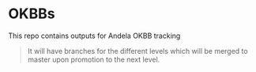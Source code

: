 # OKBBs
This repo contains outputs for Andela OKBB tracking

>It will have branches for the different levels which will be merged to master upon promotion to the next level.
